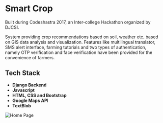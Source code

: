 # Smart Crop
Built during Codeshastra 2017, an Inter-college Hackathon organized by DJCSI. 

System providing crop recommendations based on soil, weather etc. based on GIS data analysis and visualization. Features like multilingual translator, SMS alert interface, farming tutorials and two types of authentication,
namely OTP verification and face verification have been provided for the convenience of farmers.


## Tech Stack
- **Django Backend**
- **Javascript**
- **HTML, CSS and Bootstrap**
- **Google Maps API**
- **TextBlob**

![Home Page](https://i.imgur.com/GiI6WOD.png)


